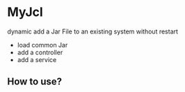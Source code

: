 # MyJcl

dynamic add a Jar File to an existing system without restart

- load common Jar
- add a controller 
- add a service

## How to use?